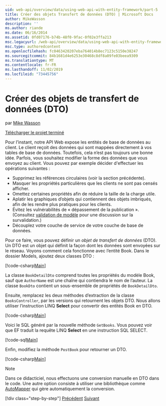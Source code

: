```yaml
---
uid: web-api/overview/data/using-web-api-with-entity-framework/part-5
title: Créer des objets Transfert de données (DTO) | Microsoft Docs
author: MikeWasson
description: ''
ms.author: riande
ms.date: 06/16/2014
ms.assetid: 0fd07176-b74b-48f0-9fac-0f02e3ffa213
msc.legacyurl: /web-api/overview/data/using-web-api-with-entity-framework/part-5
msc.type: authoredcontent
ms.openlocfilehash: fc0463420207eba764014b8ec7123c5150e38247
ms.sourcegitcommit: 84b1681d4e6253e30468c8df8a09fe03beea9309
ms.translationtype: MT
ms.contentlocale: fr-FR
ms.lasthandoff: 11/02/2019
ms.locfileid: "73445756"
---
```

# <a name="create-data-transfer-objects-dtos"></a>Créer des objets de transfert de données (DTO)

par [Mike Wasson](https://github.com/MikeWasson)

[Télécharger le projet terminé](https://github.com/MikeWasson/BookService)

Pour l’instant, notre API Web expose les entités de base de données au client. Le client reçoit des données qui sont mappées directement à vos tables de base de données. Toutefois, cela n’est pas toujours une bonne idée. Parfois, vous souhaitez modifier la forme des données que vous envoyez au client. Vous pouvez par exemple décider d'effectuer les opérations suivantes :

- Supprimez les références circulaires (voir la section précédente).
- Masquer les propriétés particulières que les clients ne sont pas censés afficher.
- Omettez certaines propriétés afin de réduire la taille de la charge utile.
- Aplatir les graphiques d’objets qui contiennent des objets imbriqués, afin de les rendre plus pratiques pour les clients.
- Évitez les vulnérabilités de « dépassement de la publication ». (Consultez [validation de modèle](../../formats-and-model-binding/model-validation-in-aspnet-web-api.md) pour une discussion sur la survalidation.)
- Découplez votre couche de service de votre couche de base de données.

Pour ce faire, vous pouvez définir un *objet de transfert de données* (DTO). Un DTO est un objet qui définit la façon dont les données sont envoyées sur le réseau. Voyons comment cela fonctionne avec l’entité Book. Dans le dossier Models, ajoutez deux classes DTO :

[!code-csharp[Main](part-5/samples/sample1.cs)]

La classe `BookDetailDto` comprend toutes les propriétés du modèle Book, sauf que `AuthorName` est une chaîne qui contiendra le nom de l’auteur. La classe `BookDto` contient un sous-ensemble de propriétés de `BookDetailDto`.

Ensuite, remplacez les deux méthodes d’extraction de la classe `BooksController`, par les versions qui retournent les objets DTO. Nous allons utiliser l’instruction LINQ **Select** pour convertir des entités Book en DTO.

[!code-csharp[Main](part-5/samples/sample2.cs)]

Voici le SQL généré par la nouvelle méthode `GetBooks`. Vous pouvez voir que EF traduit la requête LINQ **Select** en une instruction SQL SELECT.

[!code-sql[Main](part-5/samples/sample3.sql)]

Enfin, modifiez la méthode `PostBook` pour retourner un DTO.

[!code-csharp[Main](part-5/samples/sample4.cs)]

> [!NOTE]
> Dans ce didacticiel, nous effectuons une conversion manuelle en DTO dans le code. Une autre option consiste à utiliser une bibliothèque comme [AutoMapper](http://automapper.org/) qui gère automatiquement la conversion.
> 
> [!div class="step-by-step"]
> [Précédent](part-4.md)
> [Suivant](part-6.md)
